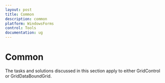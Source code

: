 ```yaml
---
layout: post
title: Common
description: common
platform: WindowsForms
control: Tools
documentation: ug
---
```


# Common

The tasks and solutions discussed in this section apply to either GridControl or GridDataBoundGrid.

